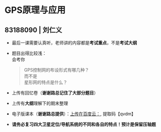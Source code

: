 # GPS原理与应用  
## 83188090 | 刘仁义
- 最后一课需要认真听，老师讲的内容都是**考试重点**，不是**考试大纲**
- 题目出得比较浅：  
  会考你  
  > GPS控制网的布设形式有哪几种？  
  而不是  
  > 星形网的特点是什么？
  
- 上传有回忆卷（**谢谢路总记住了大部分题目**）  
- 上传有**大纲**理解下的期末整理
- 电子版课本（**谢谢路总提供**）：[上传在百度云：](https://pan.baidu.com/s/18WNLTyEbT_Rn4wQY-D22xA), 提取码【qvdm】
 
- **请务必复习四大卫星定位/导航系统的不同和各自的特点！预计是保留压轴题**
